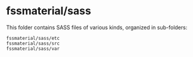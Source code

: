 # fssmaterial/sass

This folder contains SASS files of various kinds, organized in sub-folders:

    fssmaterial/sass/etc
    fssmaterial/sass/src
    fssmaterial/sass/var
